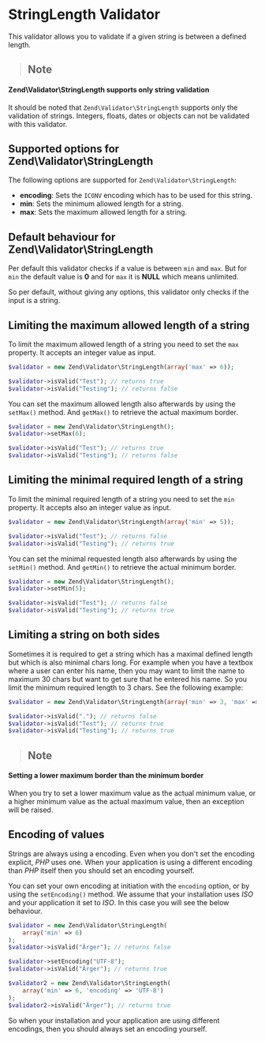 # StringLength Validator

This validator allows you to validate if a given string is between a defined length.

> ## Note
#### Zend\\Validator\\StringLength supports only string validation
It should be noted that `Zend\Validator\StringLength` supports only the validation of strings.
Integers, floats, dates or objects can not be validated with this validator.

## Supported options for Zend\\Validator\\StringLength

The following options are supported for `Zend\Validator\StringLength`:

- **encoding**: Sets the `ICONV` encoding which has to be used for this string.
- **min**: Sets the minimum allowed length for a string.
- **max**: Sets the maximum allowed length for a string.

## Default behaviour for Zend\\Validator\\StringLength

Per default this validator checks if a value is between `min` and `max`. But for `min` the default
value is **0** and for `max` it is **NULL** which means unlimited.

So per default, without giving any options, this validator only checks if the input is a string.

## Limiting the maximum allowed length of a string

To limit the maximum allowed length of a string you need to set the `max` property. It accepts an
integer value as input.

```php
$validator = new Zend\Validator\StringLength(array('max' => 6));

$validator->isValid("Test"); // returns true
$validator->isValid("Testing"); // returns false
```

You can set the maximum allowed length also afterwards by using the `setMax()` method. And
`getMax()` to retrieve the actual maximum border.

```php
$validator = new Zend\Validator\StringLength();
$validator->setMax(6);

$validator->isValid("Test"); // returns true
$validator->isValid("Testing"); // returns false
```

## Limiting the minimal required length of a string

To limit the minimal required length of a string you need to set the `min` property. It accepts also
an integer value as input.

```php
$validator = new Zend\Validator\StringLength(array('min' => 5));

$validator->isValid("Test"); // returns false
$validator->isValid("Testing"); // returns true
```

You can set the minimal requested length also afterwards by using the `setMin()` method. And
`getMin()` to retrieve the actual minimum border.

```php
$validator = new Zend\Validator\StringLength();
$validator->setMin(5);

$validator->isValid("Test"); // returns false
$validator->isValid("Testing"); // returns true
```

## Limiting a string on both sides

Sometimes it is required to get a string which has a maximal defined length but which is also
minimal chars long. For example when you have a textbox where a user can enter his name, then you
may want to limit the name to maximum 30 chars but want to get sure that he entered his name. So you
limit the minimum required length to 3 chars. See the following example:

```php
$validator = new Zend\Validator\StringLength(array('min' => 3, 'max' => 30));

$validator->isValid("."); // returns false
$validator->isValid("Test"); // returns true
$validator->isValid("Testing"); // returns true
```

> ## Note
#### Setting a lower maximum border than the minimum border
When you try to set a lower maximum value as the actual minimum value, or a higher minimum value as
the actual maximum value, then an exception will be raised.

## Encoding of values

Strings are always using a encoding. Even when you don't set the encoding explicit, *PHP* uses one.
When your application is using a different encoding than *PHP* itself then you should set an
encoding yourself.

You can set your own encoding at initiation with the `encoding` option, or by using the
`setEncoding()` method. We assume that your installation uses *ISO* and your application it set to
*ISO*. In this case you will see the below behaviour.

```php
$validator = new Zend\Validator\StringLength(
    array('min' => 6)
);
$validator->isValid("Ärger"); // returns false

$validator->setEncoding("UTF-8");
$validator->isValid("Ärger"); // returns true

$validator2 = new Zend\Validator\StringLength(
    array('min' => 6, 'encoding' => 'UTF-8')
);
$validator2->isValid("Ärger"); // returns true
```

So when your installation and your application are using different encodings, then you should always
set an encoding yourself.
